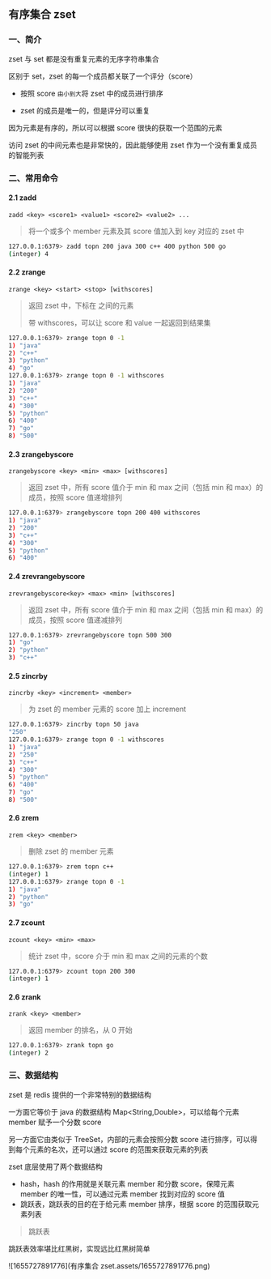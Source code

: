 ## 有序集合 zset

### 一、简介

zset 与 set 都是没有重复元素的无序字符串集合



区别于 set，zset 的每一个成员都关联了一个评分（score）

- 按照 score `由小到大`将 zset 中的成员进行排序

- zset 的成员是唯一的，但是评分可以重复



因为元素是有序的，所以可以根据 score 很快的获取一个范围的元素



访问 zset 的中间元素也是非常快的，因此能够使用 zset 作为一个没有重复成员的智能列表



### 二、常用命令

#### 2.1 zadd

`zadd <key> <score1> <value1> <score2> <value2> ...`

> 将一个或多个 member 元素及其 score 值加入到 key 对应的 zset 中

```bash
127.0.0.1:6379> zadd topn 200 java 300 c++ 400 python 500 go
(integer) 4
```



#### 2.2 zrange

`zrange <key> <start> <stop> [withscores]`

> 返回 zset 中，下标在 <start> <stop> 之间的元素
>
> 带 withscores，可以让 score 和 value 一起返回到结果集

```bash
127.0.0.1:6379> zrange topn 0 -1
1) "java"
2) "c++"
3) "python"
4) "go"
127.0.0.1:6379> zrange topn 0 -1 withscores
1) "java"
2) "200"
3) "c++"
4) "300"
5) "python"
6) "400"
7) "go"
8) "500"
```



#### 2.3 zrangebyscore

`zrangebyscore <key> <min> <max> [withscores]`

> 返回 zset 中，所有 score 值介于 min 和 max 之间（包括 min 和 max）的成员，按照 score 值递增排列

```bash
127.0.0.1:6379> zrangebyscore topn 200 400 withscores
1) "java"
2) "200"
3) "c++"
4) "300"
5) "python"
6) "400"
```



#### 2.4 zrevrangebyscore

`zrevrangebyscore<key> <max> <min> [withscores]`

> 返回 zset 中，所有 score 值介于 min 和 max 之间（包括 min 和 max）的成员，按照 score 值递减排列

```bash
127.0.0.1:6379> zrevrangebyscore topn 500 300
1) "go"
2) "python"
3) "c++"
```



#### 2.5 zincrby

`zincrby <key> <increment> <member>`

> 为 zset 的 member 元素的 score 加上 increment

```bash
127.0.0.1:6379> zincrby topn 50 java
"250"
127.0.0.1:6379> zrange topn 0 -1 withscores
1) "java"
2) "250"
3) "c++"
4) "300"
5) "python"
6) "400"
7) "go"
8) "500"
```



#### 2.6 zrem

`zrem <key> <member>`

> 删除 zset 的 member 元素

```bash
127.0.0.1:6379> zrem topn c++
(integer) 1
127.0.0.1:6379> zrange topn 0 -1
1) "java"
2) "python"
3) "go"
```



#### 2.7 zcount

`zcount <key> <min> <max>`

> 统计 zset 中，score 介于 min 和 max 之间的元素的个数

```bash
127.0.0.1:6379> zcount topn 200 300
(integer) 1
```



#### 2.6 zrank

`zrank <key> <member>`

> 返回 member 的排名，从 0 开始

```bash
127.0.0.1:6379> zrank topn go
(integer) 2
```



### 三、数据结构

zset 是 redis 提供的一个非常特别的数据结构

一方面它等价于 java 的数据结构 Map<String,Double>，可以给每个元素 member 赋予一个分数 score

另一方面它由类似于 TreeSet，内部的元素会按照分数 score 进行排序，可以得到每个元素的名次，还可以通过 score 的范围来获取元素的列表



zset 底层使用了两个数据结构

- hash，hash 的作用就是关联元素 member 和分数 score，保障元素 member 的唯一性，可以通过元素 member 找到对应的 score 值
- 跳跃表，跳跃表的目的在于给元素 member 排序，根据 score 的范围获取元素列表



> 跳跃表

跳跃表效率堪比红黑树，实现远比红黑树简单

![1655727891776](有序集合 zset.assets/1655727891776.png)

















































